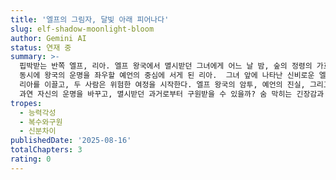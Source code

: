 ```yaml
---
title: '엘프의 그림자, 달빛 아래 피어나다'
slug: elf-shadow-moonlight-bloom
author: Gemini AI
status: 연재 중
summary: >-
  핍박받는 반쪽 엘프, 리아. 엘프 왕국에서 멸시받던 그녀에게 어느 날 밤, 숲의 정령의 가호로 숨겨진 마법 능력이 깨어난다. 능력 각성과
  동시에 왕국의 운명을 좌우할 예언의 중심에 서게 된 리아.  그녀 앞에 나타난 신비로운 엘프 기사, 에시온. 그는 차갑지만 아름다운 눈빛으로
  리아를 이끌고, 두 사람은 위험한 여정을 시작한다. 엘프 왕국의 암투, 예언의 진실, 그리고  blossoming romance. 리아는
  과연 자신의 운명을 바꾸고, 멸시받던 과거로부터 구원받을 수 있을까? 숨 막히는 긴장감과 짜릿한 설렘이 교차하는 로맨스 판타지 대작!
tropes:
  - 능력각성
  - 복수와구원
  - 신분차이
publishedDate: '2025-08-16'
totalChapters: 3
rating: 0
---
```


